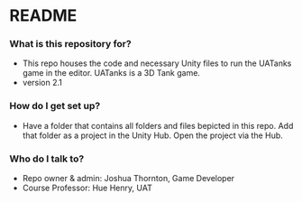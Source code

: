 # README #

### What is this repository for? ###

* This repo houses the code and necessary Unity files to run the UATanks game in the editor. UATanks is a 3D Tank game.
* version 2.1

### How do I get set up? ###

* Have a folder that contains all folders and files bepicted in this repo. Add that folder as a project in the Unity Hub. Open the project via the Hub.

### Who do I talk to? ###

* Repo owner & admin: Joshua Thornton, Game Developer
* Course Professor: Hue Henry, UAT